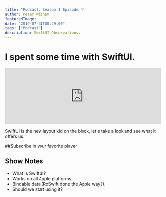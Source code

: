 ```yaml
---
title: "Podcast: Season 1 Episode 4"
author: Peter Witham
featuredImage:
date: "2019-07-31T00:49:00"
tags: ["Podcast"]
description: SwiftUI Observations.
---
```


# I spent some time with SwiftUI.

<iframe width="100%" height="180" frameborder="no" scrolling="no" seamless src="https://share.transistor.fm/e/a9463619/dark"></iframe>

SwiftUI is the new layout kid on the block, let's take a look and see what it offers us.

##[Subscribe in your favorite player](https://pw.d.pr/5TbjRs)

## Show Notes

- What Is SwiftUI?
- Works on all Apple platforms.
- Bindable data (RxSwift done the Apple way?).
- Should we start using it?
